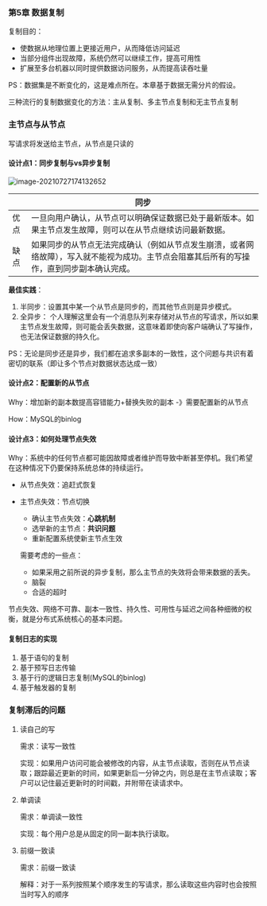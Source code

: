 ### 第5章 数据复制



复制目的：

+ 使数据从地理位置上更接近用户，从而降低访问延迟
+ 当部分组件出现故障，系统仍然可以继续工作，提高可用性
+ 扩展至多台机器以同时提供数据访问服务，从而提高读吞吐量



PS：数据集是不断变化的，这是难点所在。本章基于数据无需分片的假设。

三种流行的复制数据变化的方法：主从复制、多主节点复制和无主节点复制





### 主节点与从节点

写请求将发送给主节点，从节点是只读的



#### 设计点1：同步复制与vs异步复制

![image-20210727174132652](/Users/wyy/Documents/notes/image-20210727174132652.png)

|      | 同步                                                         |
| ---- | ------------------------------------------------------------ |
| 优点 | 一旦向用户确认，从节点可以明确保证数据已处于最新版本。如果主节点发生故障，则可以在从节点继续访问最新数据。 |
| 缺点 | 如果同步的从节点无法完成确认（例如从节点发生崩溃，或者网络故障），写入就不能视为成功。主节点会阻塞其后所有的写操作，直到同步副本确认完成。 |

 **最佳实践**：

1. 半同步：设置其中某一个从节点是同步的，而其他节点则是异步模式。
2. 全异步： 个人理解这里会有一个消息队列来存储对从节点的写请求，所以如果主节点发生故障，则可能会丢失数据，这意味着即使向客户端确认了写操作，也无法保证数据的持久化。

PS：无论是同步还是异步，我们都在追求多副本的一致性，这个问题与共识有着密切的联系（即让多个节点对数据状态达成一致）



#### 设计点2：配置新的从节点

Why：增加新的副本数提高容错能力+替换失败的副本 -》需要配置新的从节点

How：MySQL的binlog



#### 设计点3：如何处理节点失效

Why：系统中的任何节点都可能因故障或者维护而导致中断甚至停机。我们希望在这种情况下仍要保持系统总体的持续运行。

+ 从节点失效：追赶式恢复

+ 主节点失效：节点切换

  + 确认主节点失效：**心跳机制**
  + 选举新的主节点：**共识问题**
  + 重新配置系统使新主节点生效

  需要考虑的一些点：

  + 如果采用之前所说的异步复制，那么主节点的失效将会带来数据的丢失。
  + 脑裂
  + 合适的超时

节点失效、网络不可靠、副本一致性、持久性、可用性与延迟之间各种细微的权衡，就是分布式系统核心的基本问题。



#### 复制日志的实现

1. 基于语句的复制
2. 基于预写日志传输
3. 基于行的逻辑日志复制(MySQL的binlog)
4. 基于触发器的复制



### 复制滞后的问题

1. 读自己的写

   需求：读写一致性

   实现：如果用户访问可能会被修改的内容，从主节点读取，否则在从节点读取；跟踪最近更新的时间，如果更新后一分钟之内，则总是在主节点读取；客户可以记住最近更新时的时间戳，并附带在读请求中。

2. 单调读

   需求：单调读一致性

   实现：每个用户总是从固定的同一副本执行读取。

3. 前缀一致读

   需求：前缀一致读

   解释：对于一系列按照某个顺序发生的写请求，那么读取这些内容时也会按照当时写入的顺序





